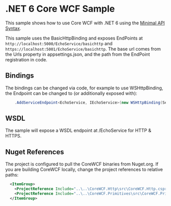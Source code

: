 # .NET 6 Core WCF Sample

This sample shows how to use Core WCF with .NET 6 using the [Minimal API Syntax](https://docs.microsoft.com/en-us/aspnet/core/fundamentals/minimal-apis?view=aspnetcore-6.0). 

This sample uses the BasicHttpBinding and exposes EndPoints at `http://localhost:5000/EchoService/basichttp` and `https://localhost:5001/EchoService/basichttp`. The base url comes from the Urls property in appsettings.json, and the path from the EndPoint registration in code.

## Bindings

The bindings can be changed via code, for example to use WSHttpBinding, the Endpoint can be changed to (or additionally exposed with):

``` C#
    .AddServiceEndpoint<EchoService, IEchoService>(new WSHttpBinding(SecurityMode.Transport), "/EchoService/wshttp");
```

## WSDL

The sample will expose a WSDL endpoint at /EchoService for HTTP & HTTPS.

## Nuget References

The project is configured to pull the CoreWCF binaries from Nuget.org. If you are building CoreWCF locally, change the project references to relative paths:

```xml
  <ItemGroup>
    <ProjectReference Include="..\..\CoreWCF.Http\src\CoreWCF.Http.csproj" />
    <ProjectReference Include="..\..\CoreWCF.Primitives\src\CoreWCF.Primitives.csproj" />
  </ItemGroup>
```
